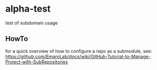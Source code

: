 # alpha-test
test of subdomain usage

## HowTo
for a quick overview of how to configure a repo as a submodule, see:
https://github.com/EmaroLab/docs/wiki/GitHub-Tutorial-to-Manage-Project-with-SubRepositories
